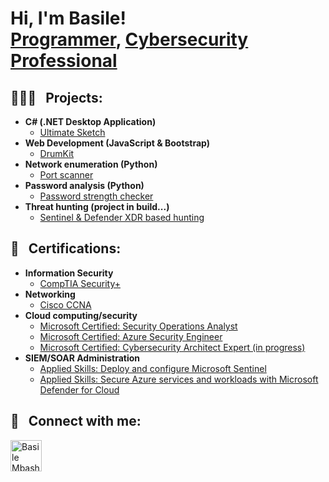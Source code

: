 <h1>Hi, I'm Basile! <br/>
  <a href="https://github.com/Basile-Mbasha">Programmer</a>, 
  <a href="https://www.linkedin.com/in/basilembasha/">Cybersecurity Professional</a>
</h1>

<h2>👨🏽‍💻 &nbsp; Projects:</h2>

- <b>C# (.NET Desktop Application)</b>
  - [Ultimate Sketch](https://github.com/Basile-Mbasha/UltimateSketch)
- <b>Web Development (JavaScript & Bootstrap)</b>
  - [DrumKit](https://github.com/Basile-Mbasha/DrumKit)
- <b>Network enumeration (Python)</b>
  - [Port scanner](https://github.com/Basile-Mbasha/Port-Scanner)
- <b>Password analysis (Python)</b>
  - [Password strength checker](https://github.com/Basile-Mbasha/password-strength-checker/tree/main)
- <b>Threat hunting (project in build...)</b>
  - [Sentinel & Defender XDR based hunting](https://github.com/Basile-Mbasha/Azure-threat-hunting?tab=readme-ov-file)
    
<h2>🏅 &nbsp; Certifications:</h2>

- <b>Information Security</b>
  - [CompTIA Security+](https://www.credly.com/badges/7af2b51b-fbb1-4bb0-8b99-e5e1b76452ff/public_url)
- <b>Networking</b>
  - [Cisco CCNA](https://learningnetwork.cisco.com/s/ccna)
- <b>Cloud computing/security</b>
  - [Microsoft Certified: Security Operations Analyst](https://learn.microsoft.com/api/credentials/share/en-ca/BasileM-6586/DDDB9D44BD655D90?sharingId)
  - [Microsoft Certified: Azure Security Engineer](https://learn.microsoft.com/api/credentials/share/en-ca/BasileM-6586/3997DEDAD94F31E?sharingId=B8558196737186B4)
  - [Microsoft Certified: Cybersecurity Architect Expert (in progress)](https://learn.microsoft.com/en-us/credentials/certifications/cybersecurity-architect-expert/?source=recommendations)
- <b>SIEM/SOAR Administration</b>
  - [Applied Skills: Deploy and configure Microsoft Sentinel](https://learn.microsoft.com/en-ca/users/basilem-6586/credentials/8ef40dcac81782dc?ref=https%3A%2F%2Fwww.linkedin.com%2F)
  - [Applied Skills: Secure Azure services and workloads with Microsoft Defender for Cloud](https://learn.microsoft.com/api/credentials/share/en-ca/BasileM-6586/59D928D7F3928438?sharingId=B8558196737186B4)

<h2>🤳 &nbsp; Connect with me:</h2>

<p align="justify">
 <a href="https://www.linkedin.com/in/basilembasha">
   <img alt="Basile Mbasha | LinkedIn" width="50px" src="https://www.svgrepo.com/show/157006/linkedin.svg" />
 </a>
</p>











<!---

**This is a ✨ _special_ ✨ repository because its `README.md` (this file) appears on your GitHub profile.
<h2>🤳🏻  Connect with me:</h2> 
  
    -[LinkedIn](https://www.linkedin.com/in/basilembasha/) 
--->

<!--
Here are some ideas to get you started:

- 🔭 I’m currently working on ...
- 🌱 I’m currently learning ...
- 👯 I’m looking to collaborate on ...
- 🤔 I’m looking for help with ...
- 💬 Ask me about ...
- 📫 How to reach me: ...
- 😄 Pronouns: ...
- ⚡ Fun fact: ...
-->
